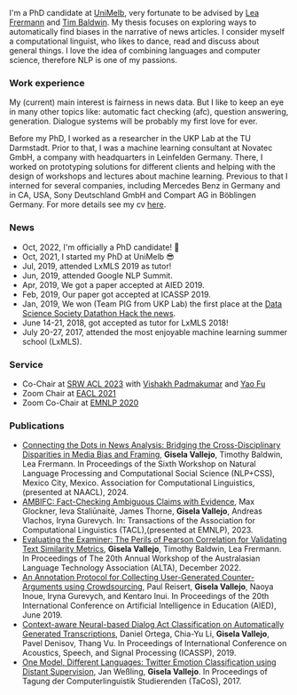 I'm a PhD candidate at [UniMelb](https://cis.unimelb.edu.au/research/artificial-intelligence/research/Natural-Language-Processing), very fortunate to be advised by [Lea Frermann](https://www.frermann.de/) and [Tim Baldwin](https://eltimster.github.io/www/). My thesis focuses on exploring ways to automatically find biases in the narrative of news articles. I consider myself a computational linguist, who likes to dance, read and discuss about general things. I love the idea of combining languages and computer science, therefore NLP is one of my passions.

### Work experience
My (current) main interest is fairness in news data. But I like to keep an eye in many other topics like: automatic fact checking (afc), question answering, generation. Dialogue systems will be probably my first love for ever. 

Before my PhD, I worked as a researcher in the UKP Lab at the TU Darmstadt. Prior to that, I was a machine learning consultant at Novatec GmbH, a company with headquarters in Leinfelden Germany. There, I worked on prototyping solutions for different clients and helping with the design of workshops and lectures about machine learning. Previous to that I interned for several companies, including Mercedes Benz in Germany and in CA, USA, Sony Deutschland GmbH and Compart AG in Böblingen Germany. For more details see my cv [here](CV_042024.pdf).

### News
<ul>
  <li>Oct, 2022, I'm officially a PhD candidate! 🎉</li>
  <li>Oct, 2021, I started my PhD at UniMelb 😎</li>
  <li>Jul, 2019, attended LxMLS 2019 as tutor!</li>
  <li>Jun, 2019, attended Google NLP Summit.</li>
  <li>Apr, 2019, We got a paper accepted at AIED 2019.</li>
 	<li>Feb, 2019, Our paper got accepted at ICASSP 2019.</li>
 	<li>Jan, 2019, We won (Team PIG from UKP Lab) the first place at the <a href="https://www.datasciencesociety.net/datathon-hacknews-solution-pig-propaganda-identification-group/">Data Science Society Datathon Hack the news</a>.</li>
 	<li>June 14-21, 2018, got accepted as tutor for LxMLS 2018!</li>
 	<li>July 20-27, 2017, attended the most enjoyable machine learning summer school (LxMLS).</li>
</ul>

### Service
* Co-Chair at [SRW ACL 2023](https://acl2023-srw.github.io/) with [Vishakh Padmakumar](https://vishakhpk.github.io/) and [Yao Fu](https://franxyao.github.io/)
* Zoom Chair at [EACL 2021](https://2021.eacl.org/)
* Zoom Co-Chair at [EMNLP 2020](https://2020.emnlp.org/)




### Publications
<ul>
  <li><a href="https://arxiv.org/pdf/2309.08069">Connecting the Dots in News Analysis: Bridging the Cross-Disciplinary Disparities in Media Bias and Framing</a>, <b>Gisela Vallejo</b>, Timothy Baldwin, Lea Frermann. In Proceedings of the Sixth Workshop on Natural Language Processing and Computational Social Science (NLP+CSS), Mexico City, Mexico. Association for Computational Linguistics,(presented at NAACL), 2024.</li>
  <li><a href="https://direct.mit.edu/tacl/article/doi/10.1162/tacl_a_00629/119057/AmbiFC-Fact-Checking-Ambiguous-Claims-with">AMBIFC: Fact-Checking Ambiguous Claims with Evidence</a>, Max Glockner, Ieva Staliūnaitė, James Thorne, <b>Gisela Vallejo</b>, Andreas Vlachos, Iryna Gurevych. In: Transactions of the Association for Computational Linguistics (TACL),(presented at EMNLP), 2023.</li>
  <li><a href="https://aclanthology.org/2022.alta-1.18.pdf">Evaluating the Examiner: The Perils of Pearson Correlation for Validating Text Similarity Metrics</a>, <b>Gisela Vallejo</b>, Timothy Baldwin, Lea Frermann. In Proceedings of The 20th Annual Workshop of the Australasian Language Technology Association (ALTA), December 2022.</li>
  <li><a href="https://link.springer.com/content/pdf/10.1007%2F978-3-030-23207-8.pdf">An Annotation Protocol for Collecting User-Generated Counter-Arguments using Crowdsourcing</a>, Paul Reisert, <b>Gisela Vallejo</b>, Naoya Inoue, Iryna Gurevych, and Kentaro Inui. In Proceedings of the 20th International Conference on Artificial Intelligence in Education (AIED), June 2019.</li>
 	<li><a href="https://arxiv.org/pdf/1902.11060.pdf">Context-aware Neural-based Dialog Act Classification on Automatically Generated Transcriptions</a>, Daniel Ortega, Chia-Yu Li, <b>Gisela Vallejo</b>, Pavel Denisov, Thang Vu. In Proceedings of International Conference on Acoustics, Speech, and Signal Processing (ICASSP), 2019.</li>
 	<li><a href="https://bitbucket.org/IMS_CREW/multilingual-emotion-classification-with-a-multi-class/src/master/EmotionClassification.pdf">One Model, Different Languages: Twitter Emotion Classification using Distant Supervision</a>, Jan Weßling, <b>Gisela Vallejo</b>. In Proceedings of Tagung der Computerlinguistik Studierenden (TaCoS), 2017.</li>
</ul>

